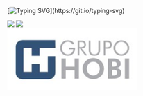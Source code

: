 [![Typing SVG](https://readme-typing-svg.herokuapp.com?color=0000FF&lines=Seja+bem+vindo+ao+meu+perfil!)](https://git.io/typing-svg)

<div> 
  <a href = "mailto:leticia@grupohobi.com.br"><img src="https://img.shields.io/badge/-Gmail-%23333?style=for-the-badge&logo=gmail&logoColor=white" target="_blank"></a>
  <a href="https://www.linkedin.com/in/leticia-daniele-perotti/" target="_blank"><img src="https://img.shields.io/badge/-LinkedIn-%230077B5?style=for-the-badge&logo=linkedin&logoColor=white" target="_blank"></a> 
 
 
</div>

<img src="https://github.com/leticia-perotti-grupohobi/leticia-perotti-grupohobi/blob/main/images.jpg" width="300">
